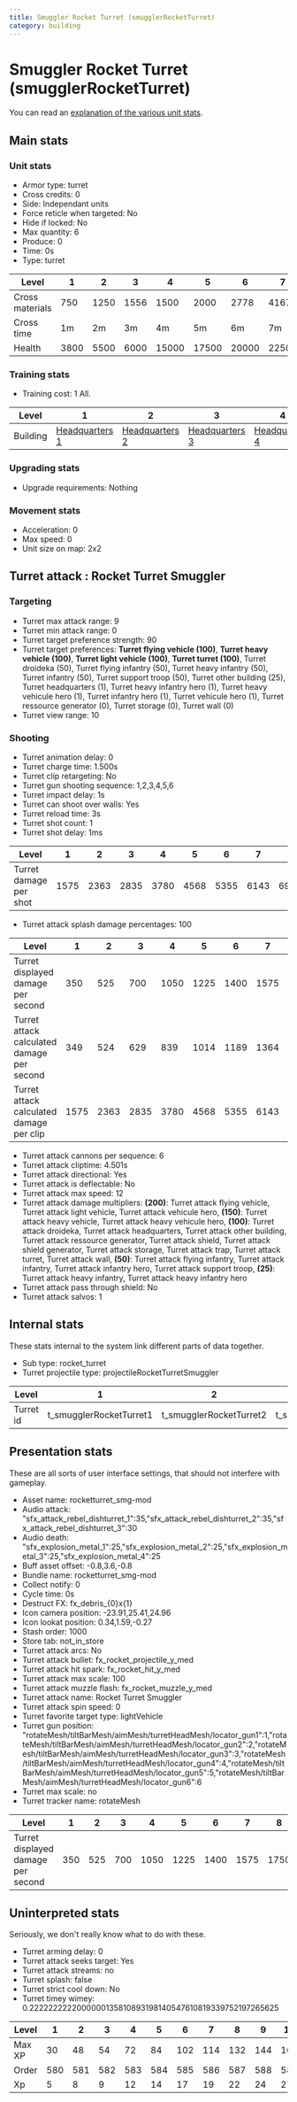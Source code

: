 ```yaml
---
title: Smuggler Rocket Turret (smugglerRocketTurret)
category: building
---
```


# Smuggler Rocket Turret (smugglerRocketTurret)

You can read an [explanation  of the various unit stats](unitexplained.md).

## Main stats

### Unit stats

  * Armor type: turret
  * Cross credits: 0
  * Side: Independant units
  * Force reticle when targeted: No
  * Hide if locked: No
  * Max quantity: 6
  * Produce: 0
  * Time: 0s
  * Type: turret

|Level          |1   |2   |3   |4    |5    |6    |7    |8    |9    |10   |
|---------------|----|----|----|-----|-----|-----|-----|-----|-----|-----|
|Cross materials|750 |1250|1556|1500 |2000 |2778 |4167 |10417|11111|11905|
|Cross time     |1m  |2m  |3m  |4m   |5m   |6m   |7m   |8m   |9m   |10m  |
|Health         |3800|5500|6000|15000|17500|20000|22500|25000|27500|30000|


### Training stats

  * Training cost: 1 All.

|Level   |1                                |2                                |3                                |4                                |5                                |6                                |7                                |8                                |9                                |10                                |
|--------|---------------------------------|---------------------------------|---------------------------------|---------------------------------|---------------------------------|---------------------------------|---------------------------------|---------------------------------|---------------------------------|----------------------------------|
|Building|[Headquarters 1](smugglerHQ.html)|[Headquarters 2](smugglerHQ.html)|[Headquarters 3](smugglerHQ.html)|[Headquarters 4](smugglerHQ.html)|[Headquarters 5](smugglerHQ.html)|[Headquarters 6](smugglerHQ.html)|[Headquarters 7](smugglerHQ.html)|[Headquarters 8](smugglerHQ.html)|[Headquarters 9](smugglerHQ.html)|[Headquarters 10](smugglerHQ.html)|


### Upgrading stats

  * Upgrade requirements: Nothing

### Movement stats

  * Acceleration: 0
  * Max speed: 0
  * Unit size on map: 2x2

## Turret attack : Rocket Turret Smuggler


### Targeting

  * Turret max attack range: 9
  * Turret min attack range: 0
  * Turret target preference strength: 90
  * Turret target preferences: **Turret flying vehicle (100)**, **Turret heavy vehicle (100)**, **Turret light vehicle (100)**, **Turret turret (100)**, Turret droideka (50), Turret flying infantry (50), Turret heavy infantry (50), Turret infantry (50), Turret support troop (50), Turret other building (25), Turret headquarters (1), Turret heavy infantry hero (1), Turret heavy vehicule hero (1), Turret infantry hero (1), Turret vehicule hero (1), Turret ressource generator (0), Turret storage (0), Turret wall (0)
  * Turret view range: 10

### Shooting

  * Turret animation delay: 0
  * Turret charge time: 1.500s
  * Turret clip retargeting: No
  * Turret gun shooting sequence: 1,2,3,4,5,6
  * Turret impact delay: 1s
  * Turret can shoot over walls: Yes
  * Turret reload time: 3s
  * Turret shot count: 1
  * Turret shot delay: 1ms

|Level                 |1   |2   |3   |4   |5   |6   |7   |8   |9   |10  |
|----------------------|----|----|----|----|----|----|----|----|----|----|
|Turret damage per shot|1575|2363|2835|3780|4568|5355|6143|6930|7718|8505|


  * Turret attack splash damage percentages: 100

|Level                                     |1   |2   |3   |4   |5   |6   |7   |8   |9   |10  |
|------------------------------------------|----|----|----|----|----|----|----|----|----|----|
|Turret displayed damage per second        |350 |525 |700 |1050|1225|1400|1575|1750|1925|2100|
|Turret attack calculated damage per second|349 |524 |629 |839 |1014|1189|1364|1539|1714|1889|
|Turret attack calculated damage per clip  |1575|2363|2835|3780|4568|5355|6143|6930|7718|8505|


  * Turret attack cannons per sequence: 6
  * Turret attack cliptime: 4.501s
  * Turret attack directional: Yes
  * Turret attack is deflectable: No
  * Turret attack max speed: 12
  * Turret attack damage multipliers: **(200)**: Turret attack flying vehicle, Turret attack light vehicle, Turret attack vehicule hero, **(150)**: Turret attack heavy vehicle, Turret attack heavy vehicule hero, **(100)**: Turret attack droideka, Turret attack headquarters, Turret attack other building, Turret attack ressource generator, Turret attack shield, Turret attack shield generator, Turret attack storage, Turret attack trap, Turret attack turret, Turret attack wall, **(50)**: Turret attack flying infantry, Turret attack infantry, Turret attack infantry hero, Turret attack support troop, **(25)**: Turret attack heavy infantry, Turret attack heavy infantry hero
  * Turret attack pass through shield: No
  * Turret attack salvos: 1

## Internal stats

These stats internal to the system link different parts of data together.

  * Sub type: rocket_turret
  * Turret projectile type: projectileRocketTurretSmuggler

|Level    |1                      |2                      |3                      |4                      |5                      |6                      |7                      |8                      |9                      |10                      |
|---------|-----------------------|-----------------------|-----------------------|-----------------------|-----------------------|-----------------------|-----------------------|-----------------------|-----------------------|------------------------|
|Turret id|t_smugglerRocketTurret1|t_smugglerRocketTurret2|t_smugglerRocketTurret3|t_smugglerRocketTurret4|t_smugglerRocketTurret5|t_smugglerRocketTurret6|t_smugglerRocketTurret7|t_smugglerRocketTurret8|t_smugglerRocketTurret9|t_smugglerRocketTurret10|


## Presentation stats

These are all sorts of user interface settings, that should not interfere with gameplay.

  * Asset name: rocketturret_smg-mod
  * Audio attack: "sfx_attack_rebel_dishturret_1":35,"sfx_attack_rebel_dishturret_2":35,"sfx_attack_rebel_dishturret_3":30
  * Audio death: "sfx_explosion_metal_1":25,"sfx_explosion_metal_2":25,"sfx_explosion_metal_3":25,"sfx_explosion_metal_4":25
  * Buff asset offset: -0.8,3.6,-0.8
  * Bundle name: rocketturret_smg-mod
  * Collect notify: 0
  * Cycle time: 0s
  * Destruct FX: fx_debris_{0}x{1}
  * Icon camera position: -23.91,25.41,24.96
  * Icon lookat position: 0.34,1.59,-0.27
  * Stash order: 1000
  * Store tab: not_in_store
  * Turret attack arcs: No
  * Turret attack bullet: fx_rocket_projectile_y_med
  * Turret attack hit spark: fx_rocket_hit_y_med
  * Turret attack max scale: 100
  * Turret attack muzzle flash: fx_rocket_muzzle_y_med
  * Turret attack name: Rocket Turret Smuggler
  * Turret attack spin speed: 0
  * Turret favorite target type: lightVehicle
  * Turret gun position: "rotateMesh/tiltBarMesh/aimMesh/turretHeadMesh/locator_gun1":1,"rotateMesh/tiltBarMesh/aimMesh/turretHeadMesh/locator_gun2":2,"rotateMesh/tiltBarMesh/aimMesh/turretHeadMesh/locator_gun3":3,"rotateMesh/tiltBarMesh/aimMesh/turretHeadMesh/locator_gun4":4,"rotateMesh/tiltBarMesh/aimMesh/turretHeadMesh/locator_gun5":5,"rotateMesh/tiltBarMesh/aimMesh/turretHeadMesh/locator_gun6":6
  * Turret max scale: no
  * Turret tracker name: rotateMesh

|Level                             |1  |2  |3  |4   |5   |6   |7   |8   |9   |10  |
|----------------------------------|---|---|---|----|----|----|----|----|----|----|
|Turret displayed damage per second|350|525|700|1050|1225|1400|1575|1750|1925|2100|


## Uninterpreted stats

Seriously, we don't really know what to do with these.

  * Turret arming delay: 0
  * Turret attack seeks target: Yes
  * Turret attack streams: no
  * Turret splash: false
  * Turret strict cool down: No
  * Turret timey wimey: 0.2222222222000000135810893198140547610819339752197265625

|Level |1  |2  |3  |4  |5  |6  |7  |8  |9  |10 |
|------|---|---|---|---|---|---|---|---|---|---|
|Max XP|30 |48 |54 |72 |84 |102|114|132|144|162|
|Order |580|581|582|583|584|585|586|587|588|589|
|Xp    |5  |8  |9  |12 |14 |17 |19 |22 |24 |27 |



